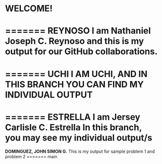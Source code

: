 # WELCOME!

======= REYNOSO
I am Nathaniel Joseph C. Reynoso and this is my output for our GitHub collaborations.
=======
======= UCHI
I AM **UCHI**, AND IN THIS BRANCH YOU CAN FIND MY INDIVIDUAL OUTPUT
=======
======= ESTRELLA
I am Jersey Carlisle C. Estrella
In this branch, you may see my individual output/s
=======
**DOMINGUEZ, JOHN SIMON G.**
This is my output for sample problem 1 and problem 2 
======= main
